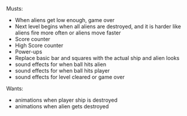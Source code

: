 Musts:

* When aliens get low enough, game over
* Next level begins when all aliens are destroyed, and it is harder like aliens fire more often or aliens move faster
* Score counter
* High Score counter
* Power-ups
* Replace basic bar and squares with the actual ship and alien looks
* sound effects for when ball hits alien
* sound effects for when ball hits player
* sound effects for level cleared or game over













Wants:

* animations when player ship is destroyed
* animations when alien gets destroyed
